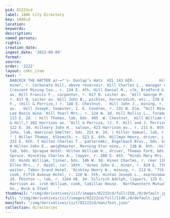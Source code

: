```yaml
---
pid: 02222cd
label: 1886 City Directory
key: 1886cd
location: 
keywords: 
description: 
named_persons: 
rights: 
creation_date: 
ingest_date: '2023-08-09'
format: 
source: 
order: '2222'
layout: cmhc_item
text: "                                                                                       }
  BABCOCK THE HATTER az-=*'s- Dunlap’s Hats  HIL 143 HIR.           Hileman Solomon,
  miner, r. Carbonate Hill, above reservoir. Hill Charles L., manager Catalpa and
  Crescent Mining Cos., r. 134 E. 4th. Hill Daniel M., clk, Bradford & Hill, 202 Harrison
  av. Hill Francis F., carpenter, r. 617 N. Leiter av. ‘Hill George M., carpenter,
  r. 617 N. Leiter av. Hill John B., pickles, horseradish, etc., 230 E. 3d. Hill John
  F., (Hill & Perrizo,) r. 148 E. Chestnut. - Hill John J., mining, r. 320 Harrison
  av. . Hill Joseph, teamster, I. E. Condron, r. 331 W. Elm. “Hill Miner R., miner,
  Lee Basin mine. Hill Pearl Mrs., r. 124 W. 2d. Hill Rollin L., foreman. James O’Connor,
  113 E. 2d. : Hill Thomas, lab, bds. 405 .W. Chestnut. _Hill William C., (Bradford
  & Hill,) 202 Harrison av. ‘Hill & Perrizo, (J. F. Hill and J. Perrizo,) blksmiths,
  122 E. 3d. Hilleary John H., saloon, 423 Harrison av., r. 211 E. 8th. Hilliguss
  John, lab, American Smelter, bds. 221 W. 2d. | Hiller Samuel, lab, r. 130 E. 2d.
  ° | Hiller Thomas, blksmith, r. 523 E. 4th. Hillman Henry, driver, L. Winter, r.
  332 E. 6th. f Hilton Charles T., patternmkr, Engelbach Bros., bds. Grand Hotel.
  # Hilton John E., weighmaster, Morning Star mine, r. 138 W. 8th. :Hilton Robert,
  lab, bds. Sprague Hotel. Hilton William H., driver, Thomas Ford, bds. 2d, nw. cor.
  Spruce. Hinckley Charles A., lawyer, r. 208 E. 4th. “Hinds Mary Mrs., r. 324 W.
  2d. Hinds William, tinner, bds. 146 W. 3d. Hines Charles, r. rear 110 W. 7th. Hines
  Ellen Mrs., r. Hazel, cor. 18th. ‘Hines John U., miner, r. 829 E. 7th. Hinkle Eugene,
  waiter, Tabor Grand Hotel. ‘Hinkley Henry W., mining, r. 213 W. ‘7th. ‘Hinnen Fred.,
  cook, Fifth Avenue Hotel, r. 220 W. 5th. Hinton Joseph L., expressman, r. 318 W.
  2d. FHinton —, lab, r. 1244 HE. 3d. Silirsch Adolph, liquors, 125 E. 6th, r. 906
  Harrison av. irsh William, cook, Cadillac House.  Northwestern Mutual Life Ins,
  Go., Buck & Steel    "
thumbnail: "/img/derivatives/iiif/images/02222cd/full/250,/0/default.jpg"
full: "/img/derivatives/iiif/images/02222cd/full/1140,/0/default.jpg"
manifest: "/img/derivatives/iiif/02222cd/manifest.json"
collection: directories
---
```


